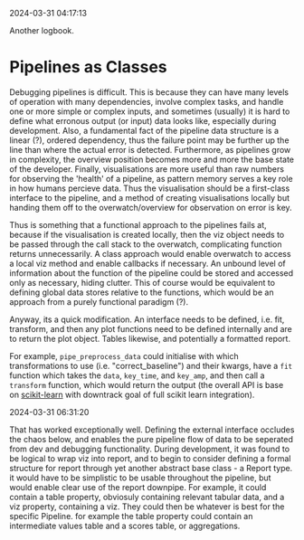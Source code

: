 2024-03-31 04:17:13

Another logbook.

# Pipelines as Classes

Debugging pipelines is difficult. This is because they can have many levels of operation with many dependencies, involve complex tasks, and handle one or more simple or complex inputs, and sometimes (usually) it is hard to define what erronous output (or input) data looks like, especially during development. Also, a fundamental fact of the pipeline data structure is a linear (?), ordered dependency, thus the failure point may be further up the line than where the actual error is detected. Furthermore, as pipelines grow in complexity, the overview position becomes more and more the base state of the developer. Finally, visualisations are more useful than raw numbers for observing the 'health' of a pipeline, as pattern memory serves a key role in how humans percieve data. Thus the visualisation should be a first-class interface to the pipeline, and a method of creating visualisations locally but handing them off to the overwatch/overview for observation on error is key.

Thus is something that a functional approach to the pipelines fails at, because if the visualisation is created locally, then the viz object needs to be passed through the call stack to the overwatch, complicating function returns unnecessarily. A class approach would enable overwatch to access a local viz method and enable callbacks if necessary. An unbound level of information about the function of the pipeline could be stored and accessed only as necessary, hiding clutter. This of course would be equivalent to defining global data stores relative to the functions, which would be an approach from a purely functional paradigm (?).

Anyway, its a quick modification. An interface needs to be defined, i.e. fit, transform, and then any plot functions need to be defined internally and are to return the plot object. Tables likewise, and potentially a formatted report.

For example, `pipe_preprocess_data` could initialise with which transformations to use (i.e. "correct_baseline") and their kwargs, have a `fit` function which takes the `data`, `key_time`, and `key_amp`, and then call a `transform` function, which would return the output (the overall API is base on [scikit-learn](https://scikit-learn.org/stable/developers/develop.html) with downtrack goal of full scikit learn integration).

2024-03-31 06:31:20

That has worked exceptionally well. Defining the external interface occludes the chaos below, and enables the pure pipeline flow of data to be seperated from dev and debugging functionality. During development, it was found to be logical to wrap viz into report, and to begin to consider defining a formal structure for report through yet another abstract base class - a Report type. it would have to be simplistic to be usable throughout the pipeline, but would enable clear use of the report downpipe. For example, it could contain a table property, obviosuly containing relevant tabular data, and a viz property, containing a viz. They could then be whatever is best for the specific Pipeline. for example the table property could contain an intermediate values table and a scores table, or aggregations.

